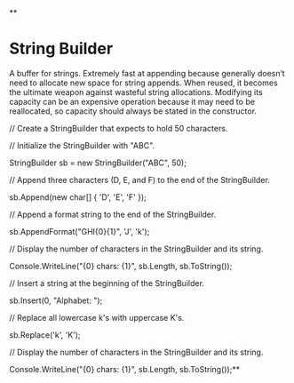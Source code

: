 **

# String Builder

A buffer for strings. Extremely fast at appending because generally doesn’t need to allocate new space for string appends. When reused, it becomes the ultimate weapon against wasteful string allocations. Modifying its capacity can be an expensive operation because it may need to be reallocated, so capacity should always be stated in the constructor.

  

 // Create a StringBuilder that expects to hold 50 characters.

 // Initialize the StringBuilder with "ABC".

 StringBuilder sb = new StringBuilder("ABC", 50);

  

 // Append three characters (D, E, and F) to the end of the StringBuilder.

 sb.Append(new char[] { 'D', 'E', 'F' });

  

 // Append a format string to the end of the StringBuilder.

 sb.AppendFormat("GHI{0}{1}", 'J', 'k');

  

 // Display the number of characters in the StringBuilder and its string.

 Console.WriteLine("{0} chars: {1}", sb.Length, sb.ToString());

  

 // Insert a string at the beginning of the StringBuilder.

 sb.Insert(0, "Alphabet: ");

  

 // Replace all lowercase k's with uppercase K's.

 sb.Replace('k', 'K');

  

 // Display the number of characters in the StringBuilder and its string.

 Console.WriteLine("{0} chars: {1}", sb.Length, sb.ToString());**